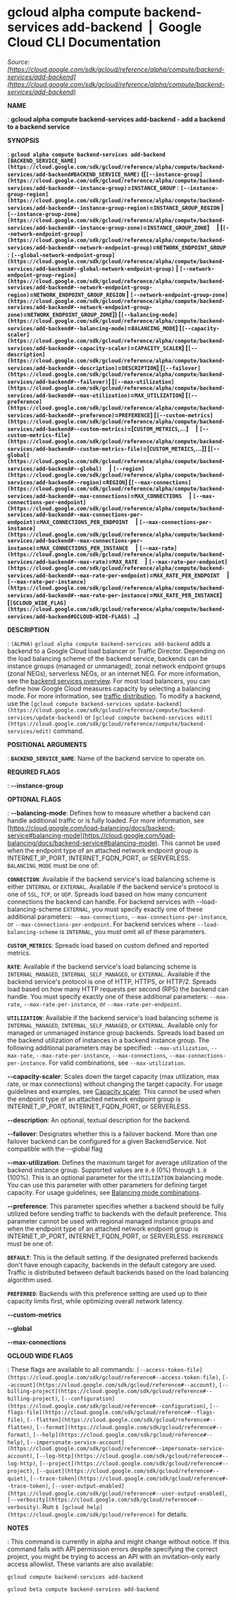 # gcloud alpha compute backend-services add-backend  |  Google Cloud CLI Documentation

*Source: [https://cloud.google.com/sdk/gcloud/reference/alpha/compute/backend-services/add-backend](https://cloud.google.com/sdk/gcloud/reference/alpha/compute/backend-services/add-backend)*

**NAME**

: **gcloud alpha compute backend-services add-backend - add a backend to a backend service**

**SYNOPSIS**

: **`gcloud alpha compute backend-services add-backend` `[BACKEND_SERVICE_NAME](https://cloud.google.com/sdk/gcloud/reference/alpha/compute/backend-services/add-backend#BACKEND_SERVICE_NAME)` ([`[--instance-group](https://cloud.google.com/sdk/gcloud/reference/alpha/compute/backend-services/add-backend#--instance-group)`=`INSTANCE_GROUP` : `[--instance-group-region](https://cloud.google.com/sdk/gcloud/reference/alpha/compute/backend-services/add-backend#--instance-group-region)`=`INSTANCE_GROUP_REGION` | `[--instance-group-zone](https://cloud.google.com/sdk/gcloud/reference/alpha/compute/backend-services/add-backend#--instance-group-zone)`=`INSTANCE_GROUP_ZONE`]     | [`[--network-endpoint-group](https://cloud.google.com/sdk/gcloud/reference/alpha/compute/backend-services/add-backend#--network-endpoint-group)`=`NETWORK_ENDPOINT_GROUP` : `[--global-network-endpoint-group](https://cloud.google.com/sdk/gcloud/reference/alpha/compute/backend-services/add-backend#--global-network-endpoint-group)` | `[--network-endpoint-group-region](https://cloud.google.com/sdk/gcloud/reference/alpha/compute/backend-services/add-backend#--network-endpoint-group-region)`=`NETWORK_ENDPOINT_GROUP_REGION` | `[--network-endpoint-group-zone](https://cloud.google.com/sdk/gcloud/reference/alpha/compute/backend-services/add-backend#--network-endpoint-group-zone)`=`NETWORK_ENDPOINT_GROUP_ZONE`]) [`[--balancing-mode](https://cloud.google.com/sdk/gcloud/reference/alpha/compute/backend-services/add-backend#--balancing-mode)`=`BALANCING_MODE`] [`[--capacity-scaler](https://cloud.google.com/sdk/gcloud/reference/alpha/compute/backend-services/add-backend#--capacity-scaler)`=`CAPACITY_SCALER`] [`[--description](https://cloud.google.com/sdk/gcloud/reference/alpha/compute/backend-services/add-backend#--description)`=`DESCRIPTION`] [`[--failover](https://cloud.google.com/sdk/gcloud/reference/alpha/compute/backend-services/add-backend#--failover)`] [`[--max-utilization](https://cloud.google.com/sdk/gcloud/reference/alpha/compute/backend-services/add-backend#--max-utilization)`=`MAX_UTILIZATION`] [`[--preference](https://cloud.google.com/sdk/gcloud/reference/alpha/compute/backend-services/add-backend#--preference)`=`PREFERENCE`] [`[--custom-metrics](https://cloud.google.com/sdk/gcloud/reference/alpha/compute/backend-services/add-backend#--custom-metrics)`=[`CUSTOM_METRICS`,…]     | `[--custom-metrics-file](https://cloud.google.com/sdk/gcloud/reference/alpha/compute/backend-services/add-backend#--custom-metrics-file)`=[`CUSTOM_METRICS`,…]] [`[--global](https://cloud.google.com/sdk/gcloud/reference/alpha/compute/backend-services/add-backend#--global)`     | `[--region](https://cloud.google.com/sdk/gcloud/reference/alpha/compute/backend-services/add-backend#--region)`=`REGION`] [`[--max-connections](https://cloud.google.com/sdk/gcloud/reference/alpha/compute/backend-services/add-backend#--max-connections)`=`MAX_CONNECTIONS`     | `[--max-connections-per-endpoint](https://cloud.google.com/sdk/gcloud/reference/alpha/compute/backend-services/add-backend#--max-connections-per-endpoint)`=`MAX_CONNECTIONS_PER_ENDPOINT`     | `[--max-connections-per-instance](https://cloud.google.com/sdk/gcloud/reference/alpha/compute/backend-services/add-backend#--max-connections-per-instance)`=`MAX_CONNECTIONS_PER_INSTANCE`     | `[--max-rate](https://cloud.google.com/sdk/gcloud/reference/alpha/compute/backend-services/add-backend#--max-rate)`=`MAX_RATE`     | `[--max-rate-per-endpoint](https://cloud.google.com/sdk/gcloud/reference/alpha/compute/backend-services/add-backend#--max-rate-per-endpoint)`=`MAX_RATE_PER_ENDPOINT`     | `[--max-rate-per-instance](https://cloud.google.com/sdk/gcloud/reference/alpha/compute/backend-services/add-backend#--max-rate-per-instance)`=`MAX_RATE_PER_INSTANCE`] [`[GCLOUD_WIDE_FLAG](https://cloud.google.com/sdk/gcloud/reference/alpha/compute/backend-services/add-backend#GCLOUD-WIDE-FLAGS) …`]**

**DESCRIPTION**

: `(ALPHA)` `gcloud alpha compute backend-services
add-backend` adds a backend to a Google Cloud load balancer or Traffic
Director. Depending on the load balancing scheme of the backend service,
backends can be instance groups (managed or unmanaged), zonal network endpoint
groups (zonal NEGs), serverless NEGs, or an internet NEG. For more information,
see the [backend
services overview](https://cloud.google.com/load-balancing/docs/backend-service).
For most load balancers, you can define how Google Cloud measures capacity by
selecting a balancing mode. For more information, see [traffic
distribution](https://cloud.google.com/load-balancing/docs/backend-service#traffic_distribution).
To modify a backend, use the `[gcloud
compute backend-services update-backend](https://cloud.google.com/sdk/gcloud/reference/compute/backend-services/update-backend)` or `[gcloud compute
backend-services edit](https://cloud.google.com/sdk/gcloud/reference/compute/backend-services/edit)` command.

**POSITIONAL ARGUMENTS**

: **`BACKEND_SERVICE_NAME`**:
Name of the backend service to operate on.

**REQUIRED FLAGS**

: **--instance-group**

**OPTIONAL FLAGS**

: **--balancing-mode**:
Defines how to measure whether a backend can handle additional traffic or is
fully loaded. For more information, see [https://cloud.google.com/load-balancing/docs/backend-service#balancing-mode](https://cloud.google.com/load-balancing/docs/backend-service#balancing-mode).
This cannot be used when the endpoint type of an attached network endpoint group
is INTERNET_IP_PORT, INTERNET_FQDN_PORT, or SERVERLESS.
`BALANCING_MODE` must be one of:

**`CONNECTION`**:
Available if the backend service's load balancing scheme is either
`INTERNAL` or `EXTERNAL`. Available if the backend
service's protocol is one of `SSL`, `TCP`, or
`UDP`.
Spreads load based on how many concurrent connections the backend can handle.
For backend services with --load-balancing-scheme `EXTERNAL`, you
must specify exactly one of these additional parameters:
`--max-connections`, `--max-connections-per-instance`, or
`--max-connections-per-endpoint`.
For backend services where `--load-balancing-scheme` is
`INTERNAL`, you must omit all of these parameters.

**`CUSTOM_METRICS`**:
Spreads load based on custom defined and reported metrics.

**`RATE`**:
Available if the backend service's load balancing scheme is
`INTERNAL_MANAGED`, `INTERNAL_SELF_MANAGED`, or
`EXTERNAL`. Available if the backend service's protocol is one of
HTTP, HTTPS, or HTTP/2.
Spreads load based on how many HTTP requests per second (RPS) the backend can
handle.
You must specify exactly one of these additional parameters:
`--max-rate`, `--max-rate-per-instance`, or
`--max-rate-per-endpoint`.

**`UTILIZATION`**:
Available if the backend service's load balancing scheme is
`INTERNAL_MANAGED`, `INTERNAL_SELF_MANAGED`, or
`EXTERNAL`. Available only for managed or unmanaged instance group
backends.
Spreads load based on the backend utilization of instances in a backend instance
group.
The following additional parameters may be specified:
`--max-utilization`, `--max-rate`,
`--max-rate-per-instance`, `--max-connections`,
`--max-connections-per-instance`. For valid combinations, see
`--max-utilization`.

**--capacity-scaler**:
Scales down the target capacity (max utilization, max rate, or max connections)
without changing the target capacity. For usage guidelines and examples, see [Capacity
scaler](https://cloud.google.com/load-balancing/docs/backend-service#capacity_scaler).
This cannot be used when the endpoint type of an attached network endpoint group
is INTERNET_IP_PORT, INTERNET_FQDN_PORT, or SERVERLESS.

**--description**:
An optional, textual description for the backend.

**--failover**:
Designates whether this is a failover backend. More than one failover backend
can be configured for a given BackendService. Not compatible with the --global
flag

**--max-utilization**:
Defines the maximum target for average utilization of the backend instance
group. Supported values are `0.0` (0%) through `1.0`
(100%). This is an optional parameter for the `UTILIZATION` balancing
mode.
You can use this parameter with other parameters for defining target capacity.
For usage guidelines, see [Balancing
mode combinations](https://cloud.google.com/load-balancing/docs/backend-service#balancing-mode-combos).

**--preference**:
This parameter specifies whether a backend should be fully utilized before
sending traffic to backends with the default preference. This parameter cannot
be used with regional managed instance groups and when the endpoint type of an
attached network endpoint group is INTERNET_IP_PORT, INTERNET_FQDN_PORT, or
SERVERLESS. `PREFERENCE` must be one of:

**`DEFAULT`**:
This is the default setting. If the designated preferred backends don't have
enough capacity, backends in the default category are used. Traffic is
distributed between default backends based on the load balancing algorithm used.

**`PREFERRED`**:
Backends with this preference setting are used up to their capacity limits
first, while optimizing overall network latency.

**--custom-metrics**

**--global**

**--max-connections**

**GCLOUD WIDE FLAGS**

: These flags are available to all commands: `[--access-token-file](https://cloud.google.com/sdk/gcloud/reference#--access-token-file)`,
`[--account](https://cloud.google.com/sdk/gcloud/reference#--account)`, `[--billing-project](https://cloud.google.com/sdk/gcloud/reference#--billing-project)`,
`[--configuration](https://cloud.google.com/sdk/gcloud/reference#--configuration)`,
`[--flags-file](https://cloud.google.com/sdk/gcloud/reference#--flags-file)`,
`[--flatten](https://cloud.google.com/sdk/gcloud/reference#--flatten)`, `[--format](https://cloud.google.com/sdk/gcloud/reference#--format)`, `[--help](https://cloud.google.com/sdk/gcloud/reference#--help)`, `[--impersonate-service-account](https://cloud.google.com/sdk/gcloud/reference#--impersonate-service-account)`,
`[--log-http](https://cloud.google.com/sdk/gcloud/reference#--log-http)`,
`[--project](https://cloud.google.com/sdk/gcloud/reference#--project)`, `[--quiet](https://cloud.google.com/sdk/gcloud/reference#--quiet)`, `[--trace-token](https://cloud.google.com/sdk/gcloud/reference#--trace-token)`, `[--user-output-enabled](https://cloud.google.com/sdk/gcloud/reference#--user-output-enabled)`,
`[--verbosity](https://cloud.google.com/sdk/gcloud/reference#--verbosity)`.
Run `$ [gcloud help](https://cloud.google.com/sdk/gcloud/reference)` for details.

**NOTES**

: This command is currently in alpha and might change without notice. If this
command fails with API permission errors despite specifying the correct project,
you might be trying to access an API with an invitation-only early access
allowlist. These variants are also available:

```
gcloud compute backend-services add-backend
```

```
gcloud beta compute backend-services add-backend
```